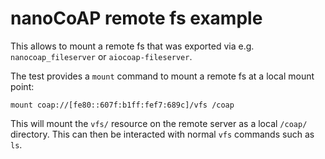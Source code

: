 # nanoCoAP remote fs example

This allows to mount a remote fs that was exported via e.g. `nanocoap_fileserver`
or `aiocoap-fileserver`.

The test provides a `mount` command to mount a remote fs at a local mount point:

    mount coap://[fe80::607f:b1ff:fef7:689c]/vfs /coap

This will mount the `vfs/` resource on the remote server as a local `/coap/`
directory. This can then be interacted with normal `vfs` commands such as `ls`.
